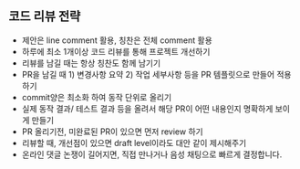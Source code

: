 ## 코드 리뷰 전략
- 제안은 line comment 활용, 칭찬은 전체 comment 활용
- 하루에 최소 1개이상 코드 리뷰를 통해 프로젝트 개선하기
- 리뷰를 남길 때는 항상 칭찬도 함께 남기기
- PR을 남길 때 1) 변경사항 요약 2) 작업 세부사항 등을 PR 템플릿으로 만들어 적용하기
- commit양은 최소화 하여 동작 단위로 올리기
- 실제 동작 결과/ 테스트 결과 등을 올려서 해당 PR이 어떤 내용인지 명확하게 보이게 만들기
- PR 올리기전, 미완료된 PR이 있으면 먼저 review 하기
- 리뷰할 때, 개선점이 있으면 draft level이라도 대안 같이 제시해주기
- 온라인 댓글 논쟁이 길어지면, 직접 만나거나 음성 채팅으로 빠르게 결정합니다.